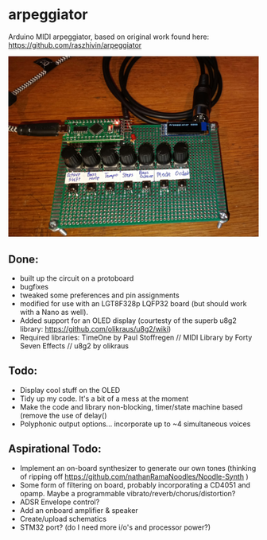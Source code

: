 # arpeggiator
Arduino MIDI arpeggiator, based on original work found here: https://github.com/raszhivin/arpeggiator

![Prototype](20201110_152001.jpg?raw=true "Prototype")


## Done:
- built up the circuit on a protoboard
- bugfixes
- tweaked some preferences and pin assignments
- modified for use with an LGT8F328p LQFP32 board (but should work with a Nano as well). 
- Added support for an OLED display (courtesty of the superb u8g2 library: https://github.com/olikraus/u8g2/wiki)
- Required libraries: TimeOne by Paul Stoffregen // MIDI Library by Forty Seven Effects // u8g2 by olikraus

## Todo:
- Display cool stuff on the OLED
- Tidy up my code. It's a bit of a mess at the moment
- Make the code and library non-blocking, timer/state machine based (remove the use of delay()
- Polyphonic output options... incorporate up to ~4 simultaneous voices

## Aspirational Todo:
- Implement an on-board synthesizer to generate our own tones (thinking of ripping off https://github.com/nathanRamaNoodles/Noodle-Synth )
- Some form of filtering on board, probably incorporating a CD4051 and opamp. Maybe a programmable vibrato/reverb/chorus/distortion?
- ADSR Envelope control?
- Add an onboard amplifier & speaker
- Create/upload schematics
- STM32 port? (do I need more i/o's and processor power?)
